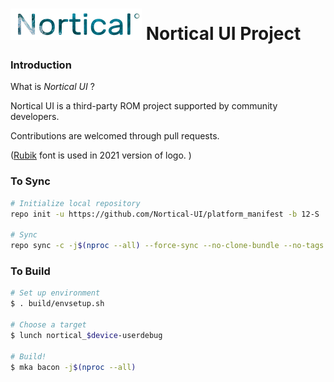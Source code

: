 
<!--![Nortical logo](https://github.com/Nortical-UI/platform_manifest/blob/12-S/nortical.png)-->

# <img src="https://github.com/Nortical-UI/platform_manifest/blob/12-S/nortical.png" width="210">  Nortical UI Project #

### Introduction ###

What is *Nortical UI* ?

Nortical UI is a third-party ROM project supported by community developers.

Contributions are welcomed through pull requests.

([Rubik](https://hubertfischer.com/work/type-rubik) font is used in 2021 version of logo. )

### To Sync ###

```bash
# Initialize local repository
repo init -u https://github.com/Nortical-UI/platform_manifest -b 12-S

# Sync
repo sync -c -j$(nproc --all) --force-sync --no-clone-bundle --no-tags --fail-fast
```

### To Build ###

```bash
# Set up environment
$ . build/envsetup.sh

# Choose a target
$ lunch nortical_$device-userdebug

# Build!
$ mka bacon -j$(nproc --all)
